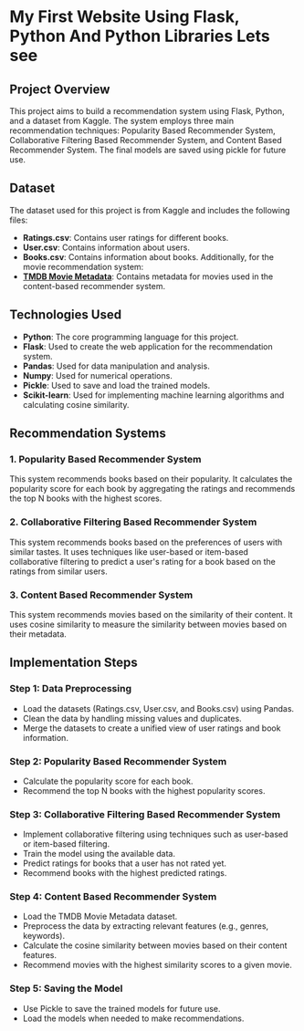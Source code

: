 # My First Website Using Flask, Python And Python Libraries Lets see
## Project Overview
This project aims to build a recommendation system using Flask, Python, and a dataset from Kaggle. The system employs three main recommendation techniques: Popularity Based Recommender System, Collaborative Filtering Based Recommender System, and Content Based Recommender System. The final models are saved using pickle for future use.
## Dataset
The dataset used for this project is from Kaggle and includes the following files:
- **Ratings.csv**: Contains user ratings for different books.
- **User.csv**: Contains information about users.
- **Books.csv**: Contains information about books.
Additionally, for the movie recommendation system:
- **[TMDB Movie Metadata](https://www.kaggle.com/datasets/tmdb/tmdb-movie-metadata)**: Contains metadata for movies used in the content-based recommender system.
## Technologies Used
- **Python**: The core programming language for this project.
- **Flask**: Used to create the web application for the recommendation system.
- **Pandas**: Used for data manipulation and analysis.
- **Numpy**: Used for numerical operations.
- **Pickle**: Used to save and load the trained models.
- **Scikit-learn**: Used for implementing machine learning algorithms and calculating cosine similarity.
## Recommendation Systems
### 1. Popularity Based Recommender System
This system recommends books based on their popularity. It calculates the popularity score for each book by aggregating the ratings and recommends the top N books with the highest scores.
### 2. Collaborative Filtering Based Recommender System
This system recommends books based on the preferences of users with similar tastes. It uses techniques like user-based or item-based collaborative filtering to predict a user's rating for a book based on the ratings from similar users.
### 3. Content Based Recommender System
This system recommends movies based on the similarity of their content. It uses cosine similarity to measure the similarity between movies based on their metadata.
## Implementation Steps
### Step 1: Data Preprocessing
- Load the datasets (Ratings.csv, User.csv, and Books.csv) using Pandas.
- Clean the data by handling missing values and duplicates.
- Merge the datasets to create a unified view of user ratings and book information.
### Step 2: Popularity Based Recommender System
- Calculate the popularity score for each book.
- Recommend the top N books with the highest popularity scores.
### Step 3: Collaborative Filtering Based Recommender System
- Implement collaborative filtering using techniques such as user-based or item-based filtering.
- Train the model using the available data.
- Predict ratings for books that a user has not rated yet.
- Recommend books with the highest predicted ratings.
### Step 4: Content Based Recommender System
- Load the TMDB Movie Metadata dataset.
- Preprocess the data by extracting relevant features (e.g., genres, keywords).
- Calculate the cosine similarity between movies based on their content features.
- Recommend movies with the highest similarity scores to a given movie.
### Step 5: Saving the Model
- Use Pickle to save the trained models for future use.
- Load the models when needed to make recommendations.
